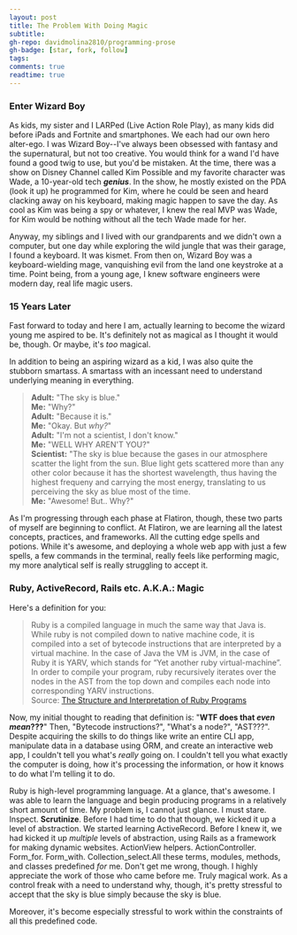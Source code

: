 ```yaml
---
layout: post
title: The Problem With Doing Magic
subtitle: 
gh-repo: davidmolina2810/programming-prose
gh-badge: [star, fork, follow]
tags: 
comments: true
readtime: true
---
```


### Enter Wizard Boy

As kids, my sister and I LARPed (Live Action Role Play), as many kids did before iPads and Fortnite and smartphones. We each had our own hero alter-ego. I was Wizard Boy--I've always been obsessed with fantasy and the supernatural, but not too creative. You would think for a wand I'd have found a good twig to use, but you'd be mistaken. At the time, there was a show on Disney Channel called Kim Possible and my favorite character was Wade, a 10-year-old tech **_genius_**. In the show, he mostly existed on the PDA (look it up) he programmed for Kim, where he could be seen and heard clacking away on his keyboard, making magic happen to save the day. As cool as Kim was being a spy or whatever, I knew the real MVP was Wade, for Kim would be nothing without all the tech Wade made for her.

Anyway, my siblings and I lived with our grandparents and we didn't own a computer, but one day while exploring the wild jungle that was their garage, I found a keyboard. It was kismet. From then on, Wizard Boy was a keyboard-wielding mage, vanquishing evil from the land one keystroke at a time. Point being, from a young age, I knew software engineers were modern day, real life magic users. 

### 15 Years Later

Fast forward to today and here I am, actually learning to become the wizard young me aspired to be. It's definitely not as magical as I thought it would be, though. Or maybe, it's _too_ magical. 

In addition to being an aspiring wizard as a kid, I was also quite the stubborn smartass. A smartass with an incessant need to understand underlying meaning in everything. 

> **Adult:** "The sky is blue."<br>
> **Me:** "Why?"<br>
> **Adult:** "Because it is."<br>
> **Me:** "Okay. But _why?_"<br>
> **Adult:** "I'm not a scientist, I don't know."<br>
> **Me:** "WELL WHY AREN'T YOU?"<br>
> **Scientist:** "The sky is blue because the gases in our atmosphere scatter the light from the sun. Blue light gets scattered more than any other color because it has the shortest wavelength, thus having the highest frequeny and carrying the most energy, translating to us perceiving the sky as blue most of the time.<br>
> **Me:** "Awesome! But.. Why?"

As I'm progressing through each phase at Flatiron, though, these two parts of myself are beginning to conflict. At Flatiron, we are learning all the latest concepts, practices, and frameworks. All the cutting edge spells and potions. While it's awesome, and deploying a whole web app with just a few spells, a few commands in the terminal, really feels like performing magic, my more analytical self is really struggling to accept it. 

### Ruby, ActiveRecord, Rails etc. A.K.A.: Magic

Here's a definition for you: 

> Ruby is a compiled language in much the same way that Java is. While ruby is not compiled down to native machine code, it is compiled into a set of bytecode instructions that are interpreted by a virtual machine. In the case of Java the VM is JVM, in the case of Ruby it is YARV, which stands for “Yet another ruby virtual-machine”.<br>
> In order to compile your program, ruby recursively iterates over the nodes in the AST from the top down and compiles each node into corresponding YARV instructions. <br>
> Source: [The Structure and Interpretation of Ruby Programs](https://buildingvts.com/the-structure-and-interpretation-of-ruby-programs-362db0412f29)

Now, my initial thought to reading that definition is: "**WTF does that _even mean_???**" Then, "Bytecode instructions?", "What's a node?", "AST???".
Despite acquiring the skills to do things like write an entire CLI app, manipulate data in a database using ORM, and create an interactive web app, I couldn't tell you what's _really_ going on. I couldn't tell you what exactly the computer is doing, how it's processing the information, or how it knows to do what I'm telling it to do. 

Ruby is high-level programming language. At a glance, that's awesome. I was able to learn the language and begin producing programs in a relatively short amount of time. My problem is, I cannot just glance. I must stare. Inspect. **Scrutinize**. Before I had time to do that though, we kicked it up a level of abstraction. We started learning ActiveRecord. Before I knew it, we had kicked it up _multiple_ levels of abstraction, using Rails as a framework for making dynamic websites. ActionView helpers. ActionController. Form_for. Form_with. Collection_select.All these terms, modules, methods, and classes predefined _for_ me. Don't get me wrong, though. I highly appreciate the work of those who came before me. Truly magical work. As a control freak with a need to understand why, though, it's pretty stressful to accept that the sky is blue simply because the sky is blue. 

Moreover, it's become especially stressful to work within the constraints of all this predefined code.


